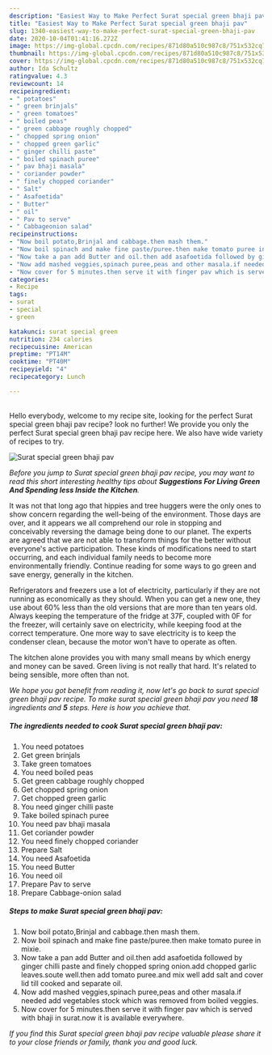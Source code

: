 ```yaml
---
description: "Easiest Way to Make Perfect Surat special green bhaji pav"
title: "Easiest Way to Make Perfect Surat special green bhaji pav"
slug: 1340-easiest-way-to-make-perfect-surat-special-green-bhaji-pav
date: 2020-10-04T01:41:16.272Z
image: https://img-global.cpcdn.com/recipes/871d80a510c987c8/751x532cq70/surat-special-green-bhaji-pav-recipe-main-photo.jpg
thumbnail: https://img-global.cpcdn.com/recipes/871d80a510c987c8/751x532cq70/surat-special-green-bhaji-pav-recipe-main-photo.jpg
cover: https://img-global.cpcdn.com/recipes/871d80a510c987c8/751x532cq70/surat-special-green-bhaji-pav-recipe-main-photo.jpg
author: Ida Schultz
ratingvalue: 4.3
reviewcount: 14
recipeingredient:
- " potatoes"
- " green brinjals"
- " green tomatoes"
- " boiled peas"
- " green cabbage roughly chopped"
- " chopped spring onion"
- " chopped green garlic"
- " ginger chilli paste"
- " boiled spinach puree"
- " pav bhaji masala"
- " coriander powder"
- " finely chopped coriander"
- " Salt"
- " Asafoetida"
- " Butter"
- " oil"
- " Pav to serve"
- " Cabbageonion salad"
recipeinstructions:
- "Now boil potato,Brinjal and cabbage.then mash them."
- "Now boil spinach and make fine paste/puree.then make tomato puree in mixie."
- "Now take a pan add Butter and oil.then add asafoetida followed by ginger chilli paste and finely chopped spring onion.add chopped garlic leaves.soute well.then add tomato puree.and mix well add salt and cover lid till cooked and separate oil."
- "Now add mashed veggies,spinach puree,peas and other masala.if needed add vegetables stock which was removed from boiled veggies."
- "Now cover for 5 minutes.then serve it with finger pav which is served with bhaji in surat.now it is available everywhere."
categories:
- Recipe
tags:
- surat
- special
- green

katakunci: surat special green 
nutrition: 234 calories
recipecuisine: American
preptime: "PT14M"
cooktime: "PT40M"
recipeyield: "4"
recipecategory: Lunch

---
```

<br>
Hello everybody, welcome to my recipe site, looking for the perfect Surat special green bhaji pav recipe? look no further! We provide you only the perfect Surat special green bhaji pav recipe here. We also have wide variety of recipes to try.
<br>


![Surat special green bhaji pav](https://img-global.cpcdn.com/recipes/871d80a510c987c8/751x532cq70/surat-special-green-bhaji-pav-recipe-main-photo.jpg)

<i>Before you jump to Surat special green bhaji pav recipe, you may want to read this short interesting healthy tips about 
<strong>Suggestions For Living Green And Spending less Inside the Kitchen</strong>.</i>
</br>

It was not that long ago that hippies and tree huggers were the only ones to show concern regarding the well-being of the environment. Those days are over, and it appears we all comprehend our role in stopping and conceivably reversing the damage being done to our planet. The experts are agreed that we are not able to transform things for the better without everyone's active participation. These kinds of modifications need to start occurring, and each individual family needs to become more environmentally friendly. Continue reading for some ways to go green and save energy, generally in the kitchen.

Refrigerators and freezers use a lot of electricity, particularly if they are not running as economically as they should. When you can get a new one, they use about 60% less than the old versions that are more than ten years old. Always keeping the temperature of the fridge at 37F, coupled with 0F for the freezer, will certainly save on electricity, while keeping food at the correct temperature. One more way to save electricity is to keep the condenser clean, because the motor won't have to operate as often.

The kitchen alone provides you with many small means by which energy and money can be saved. Green living is not really that hard. It's related to being sensible, more often than not.


<i>We hope you got benefit from reading it, now let's go back to surat special green bhaji pav recipe. To make surat special green bhaji pav you need <strong>18</strong> ingredients and <strong>5</strong> steps. Here is how you achieve that.
</i>

##### The ingredients needed to cook Surat special green bhaji pav:

1. You need  potatoes
1. Get  green brinjals
1. Take  green tomatoes
1. You need  boiled peas
1. Get  green cabbage roughly chopped
1. Get  chopped spring onion
1. Get  chopped green garlic
1. You need  ginger chilli paste
1. Take  boiled spinach puree
1. You need  pav bhaji masala
1. Get  coriander powder
1. You need  finely chopped coriander
1. Prepare  Salt
1. You need  Asafoetida
1. You need  Butter
1. You need  oil
1. Prepare  Pav to serve
1. Prepare  Cabbage-onion salad


##### Steps to make Surat special green bhaji pav:

1. Now boil potato,Brinjal and cabbage.then mash them.
1. Now boil spinach and make fine paste/puree.then make tomato puree in mixie.
1. Now take a pan add Butter and oil.then add asafoetida followed by ginger chilli paste and finely chopped spring onion.add chopped garlic leaves.soute well.then add tomato puree.and mix well add salt and cover lid till cooked and separate oil.
1. Now add mashed veggies,spinach puree,peas and other masala.if needed add vegetables stock which was removed from boiled veggies.
1. Now cover for 5 minutes.then serve it with finger pav which is served with bhaji in surat.now it is available everywhere.


<i>If you find this Surat special green bhaji pav recipe valuable please share it to your close friends or family, thank you and good luck.</i>
